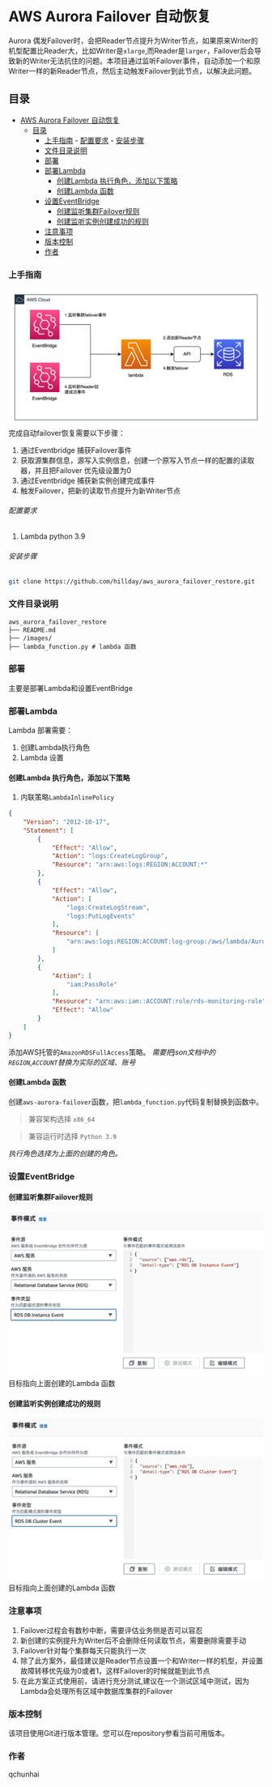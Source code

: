 

# AWS Aurora Failover 自动恢复

Aurora 偶发Failover时，会把Reader节点提升为Writer节点，如果原来Writer的机型配置比Reader大，比如Writer是`xlarge`,而Reader是`larger`，Failover后会导致新的Writer无法抗住的问题。本项目通过监听Failover事件，自动添加一个和原Writer一样的新Reader节点，然后主动触发Failover到此节点，以解决此问题。
## 目录

- [AWS Aurora Failover 自动恢复](#aws-aurora-failover-自动恢复)
  - [目录](#目录)
    - [上手指南](#上手指南)
          - [配置要求](#配置要求)
          - [安装步骤](#安装步骤)
    - [文件目录说明](#文件目录说明)
    - [部署](#部署)
    - [部署Lambda](#部署lambda)
      - [创建Lambda 执行角色，添加以下策略](#创建lambda-执行角色添加以下策略)
      - [创建Lambda 函数](#创建lambda-函数)
    - [设置EventBridge](#设置eventbridge)
      - [创建监听集群Failover规则](#创建监听集群failover规则)
      - [创建监听实例创建成功的规则](#创建监听实例创建成功的规则)
    - [注意事项](#注意事项)
    - [版本控制](#版本控制)
    - [作者](#作者)

### 上手指南
![部署架构](./images/aurora-failover-arc.png)
完成自动failover恢复需要以下步骤：
1. 通过Eventbridge 捕获Failover事件
2. 获取源集群信息，源写入实例信息，创建一个原写入节点一样的配置的读取器，并且把Failover 优先级设置为0
3. 通过Eventbridge 捕获新实例创建完成事件
4. 触发Failover，把新的读取节点提升为新Writer节点

###### 配置要求

1. Lambda python 3.9

###### 安装步骤
```sh
git clone https://github.com/hillday/aws_aurora_failover_restore.git
```

### 文件目录说明

```
aws_aurora_failover_restore 
├── README.md
├── /images/
├── lambda_function.py # lambda 函数
```

### 部署
主要是部署Lambda和设置EventBridge
### 部署Lambda
Lambda 部署需要：
1. 创建Lambda执行角色
2. Lambda 设置

#### 创建Lambda 执行角色，添加以下策略
1. 内联策略`LambdaInlinePolicy`

```json
{
    "Version": "2012-10-17",
    "Statement": [
        {
            "Effect": "Allow",
            "Action": "logs:CreateLogGroup",
            "Resource": "arn:aws:logs:REGION:ACCOUNT:*"
        },
        {
            "Effect": "Allow",
            "Action": [
                "logs:CreateLogStream",
                "logs:PutLogEvents"
            ],
            "Resource": [
                "arn:aws:logs:REGION:ACCOUNT:log-group:/aws/lambda/Aurora-Failover-AutoRestore:*"
            ]
        },
        {
            "Action": [
                "iam:PassRole"
            ],
            "Resource": "arn:aws:iam::ACCOUNT:role/rds-monitoring-role",
            "Effect": "Allow"
        }
    ]
}
```
添加AWS托管的`AmazonRDSFullAccess`策略。
*需要把json文档中的`REGION`,`ACCOUNT`替换为实际的区域、账号*

#### 创建Lambda 函数
 创建`aws-aurora-failover`函数，把`lambda_function.py`代码复制替换到函数中。
> 兼容架构选择 `x86_64`

> 兼容运行时选择 `Python 3.9`

*执行角色选择为上面的创建的角色。*


### 设置EventBridge
#### 创建监听集群Failover规则
![](./images/event-cluster.png)
目标指向上面创建的Lambda 函数

#### 创建监听实例创建成功的规则
![](./images/event-instance.png)
目标指向上面创建的Lambda 函数

### 注意事项
1. Failover过程会有数秒中断，需要评估业务侧是否可以容忍
2. 新创建的实例提升为Writer后不会删除任何读取节点，需要删除需要手动
3. Failover针对每个集群每天只能执行一次
4. 除了此方案外，最佳建议是Reader节点设置一个和Writer一样的机型，并设置故障转移优先级为0或者1，这样Failover的时候就能到此节点
5. 在此方案正式使用前，请进行充分测试,建议在一个测试区域中测试，因为Lambda会处理所有区域中数据库集群的Failover

### 版本控制

该项目使用Git进行版本管理。您可以在repository参看当前可用版本。

### 作者

qchunhai
